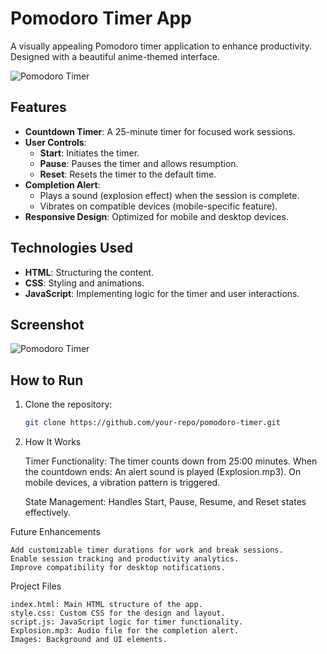 # Pomodoro Timer App

A visually appealing Pomodoro timer application to enhance productivity. Designed with a beautiful anime-themed interface.

![Pomodoro Timer](./path-to-image/Capture-d’écran-2024-12-23-221531.png)

## Features

- **Countdown Timer**: A 25-minute timer for focused work sessions.
- **User Controls**:
  - **Start**: Initiates the timer.
  - **Pause**: Pauses the timer and allows resumption.
  - **Reset**: Resets the timer to the default time.
- **Completion Alert**:
  - Plays a sound (explosion effect) when the session is complete.
  - Vibrates on compatible devices (mobile-specific feature).
- **Responsive Design**: Optimized for mobile and desktop devices.

## Technologies Used

- **HTML**: Structuring the content.
- **CSS**: Styling and animations.
- **JavaScript**: Implementing logic for the timer and user interactions.

## Screenshot

![Pomodoro Timer](./path-to-image/Capture-d’écran-2024-12-23-210713.png)

## How to Run

1. Clone the repository:
   ```bash
   git clone https://github.com/your-repo/pomodoro-timer.git
2. How It Works

    Timer Functionality:
        The timer counts down from 25:00 minutes.
        When the countdown ends:
            An alert sound is played (Explosion.mp3).
            On mobile devices, a vibration pattern is triggered.

    State Management:
        Handles Start, Pause, Resume, and Reset states effectively.

Future Enhancements

    Add customizable timer durations for work and break sessions.
    Enable session tracking and productivity analytics.
    Improve compatibility for desktop notifications.

Project Files

    index.html: Main HTML structure of the app.
    style.css: Custom CSS for the design and layout.
    script.js: JavaScript logic for timer functionality.
    Explosion.mp3: Audio file for the completion alert.
    Images: Background and UI elements.